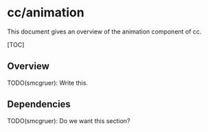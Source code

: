 # cc/animation

This document gives an overview of the animation component of cc.

[TOC]

## Overview

TODO(smcgruer): Write this.

## Dependencies

TODO(smcgruer): Do we want this section?
